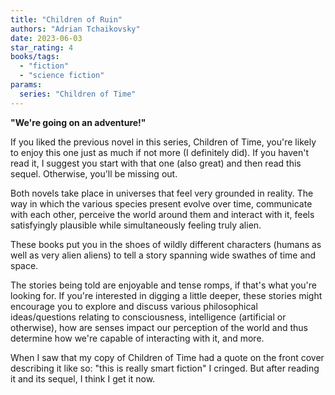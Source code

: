 ```yaml
---
title: "Children of Ruin"
authors: "Adrian Tchaikovsky"
date: 2023-06-03
star_rating: 4
books/tags:
  - "fiction"
  - "science fiction"
params:
  series: "Children of Time"
---
```


**"We're going on an adventure!"**

If you liked the previous novel in this series, Children of Time, you're likely
to enjoy this one just as much if not more (I definitely did). If you haven't
read it, I suggest you start with that one (also great) and then read this
sequel. Otherwise, you'll be missing out.

<!--more-->

Both novels take place in universes that feel very grounded in reality. The way
in which the various species present evolve over time, communicate with each
other, perceive the world around them and interact with it, feels satisfyingly
plausible while simultaneously feeling truly alien.

These books put you in the shoes of wildly different characters (humans as well
as very alien aliens) to tell a story spanning wide swathes of time and space.

The stories being told are enjoyable and tense romps, if that's what you're
looking for. If you're interested in digging a little deeper, these stories
might encourage you to explore and discuss various philosophical ideas/questions
relating to consciousness, intelligence (artificial or otherwise), how are
senses impact our perception of the world and thus determine how we're capable
of interacting with it, and more.

When I saw that my copy of Children of Time had a quote on the front cover
describing it like so: "this is really smart fiction" I cringed. But after
reading it and its sequel, I think I get it now.
